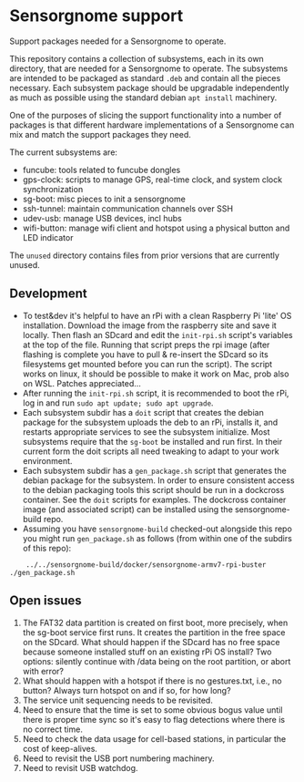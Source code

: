 Sensorgnome support
===================

Support packages needed for a Sensorgnome to operate.

This repository contains a collection of subsystems, each in its own directory, that are needed
for a Sensorgnome to operate. The subsystems are intended to be packaged as standard `.deb` and
contain all the pieces necessary. Each subsystem package should be upgradable
independently as much as possible using the standard debian `apt install` machinery.

One of the purposes of slicing the support functionality into a number of packages is that different
hardware implementations of a Sensorgnome can mix and match the support packages they need.

The current subsystems are:
- funcube: tools related to funcube dongles
- gps-clock: scripts to manage GPS, real-time clock, and system clock synchronization
- sg-boot: misc pieces to init a sensorgnome
- ssh-tunnel: maintain communication channels over SSH
- udev-usb: manage USB devices, incl hubs
- wifi-button: manage wifi client and hotspot using a physical button and LED indicator

The `unused` directory contains files from prior versions that are currently unused.

Development
-----------

- To test&dev it's helpful to have an rPi with a clean Raspberry Pi 'lite' OS installation.
  Download the image from the raspberry site and save it locally. Then flash an SDcard and
  edit the `init-rpi.sh` script's variables at the top of the file. Running that script
  preps the rpi image (after flashing is complete you have to pull & re-insert the SDcard
  so its filesystems get mounted before you can run the script).
  The script works on linux, it should be possible to make it work on Mac, prob also on WSL.
  Patches appreciated...
- After running the `init-rpi.sh` script, it is recommended to boot the rPi, log in and run
  `sudo apt update; sudo apt upgrade`.
- Each subsystem subdir has a `doit` script that creates the debian package for the subsystem
  uploads the deb to an rPi, installs it, and restarts appropriate services to see the subsystem
  initialize. Most subsystems require that the `sg-boot` be installed and run first. In their
  current form the doit scripts all need tweaking to adapt to your work environment.
- Each subsystem subdir has a `gen_package.sh`  script that generates the debian package for
  the subsystem. In order to ensure consistent access to the debian packaging tools this
  script should be run in a dockcross container. See the `doit` scripts for examples.
  The dockcross container image (and associated script) can be installed using the
  sensorgnome-build repo.
- Assuming you have `sensorgnome-build` checked-out alongside this repo you might run
  `gen_package.sh` as follows (from within one of the subdirs of this repo):
```
    ../../sensorgnome-build/docker/sensorgnome-armv7-rpi-buster ./gen_package.sh
```

Open issues
-----------

1. The FAT32 data partition is created on first boot, more precisely, when the sg-boot service
   first runs. It creates the partition in the free space on the SDcard. What should happen if
   the SDcard has no free space because someone installed stuff on an existing rPi OS install?
   Two options: silently continue with /data being on the root partition, or abort with error?
1. What should happen with a hotspot if there is no gestures.txt, i.e., no button? Always turn
   hotspot on and if so, for how long?
1. The service unit sequencing needs to be revisited.
1. Need to ensure that the time is set to some obvious bogus value until there is proper
   time sync so it's easy to flag detections where there is no correct time.
1. Need to check the data usage for cell-based stations, in particular the cost of keep-alives.
1. Need to revisit the USB port numbering machinery.
1. Need to revisit USB watchdog.

